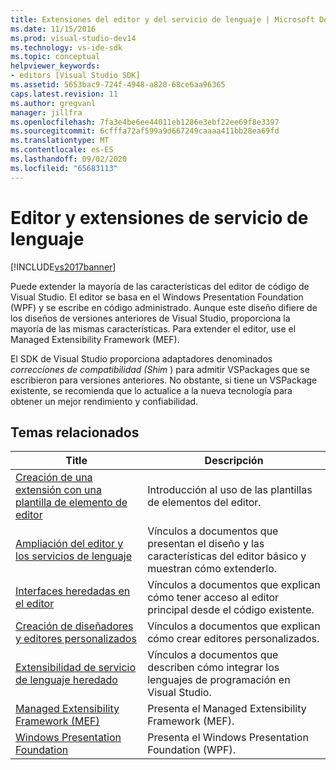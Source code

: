 ```yaml
---
title: Extensiones del editor y del servicio de lenguaje | Microsoft Docs
ms.date: 11/15/2016
ms.prod: visual-studio-dev14
ms.technology: vs-ide-sdk
ms.topic: conceptual
helpviewer_keywords:
- editors [Visual Studio SDK]
ms.assetid: 5653bac9-724f-4948-a820-68ce6aa96365
caps.latest.revision: 11
ms.author: gregvanl
manager: jillfra
ms.openlocfilehash: 7fa3e4be6ee44011eb1286e3ebf22ee69f8e3397
ms.sourcegitcommit: 6cfffa72af599a9d667249caaaa411bb28ea69fd
ms.translationtype: MT
ms.contentlocale: es-ES
ms.lasthandoff: 09/02/2020
ms.locfileid: "65683113"
---
```

# <a name="editor-and-language-service-extensions"></a>Editor y extensiones de servicio de lenguaje
[!INCLUDE[vs2017banner](../includes/vs2017banner.md)]

Puede extender la mayoría de las características del editor de código de Visual Studio. El editor se basa en el Windows Presentation Foundation (WPF) y se escribe en código administrado. Aunque este diseño difiere de los diseños de versiones anteriores de Visual Studio, proporciona la mayoría de las mismas características. Para extender el editor, use el Managed Extensibility Framework (MEF).  
  
 El SDK de Visual Studio proporciona adaptadores denominados *correcciones de compatibilidad (Shim* ) para admitir VSPackages que se escribieron para versiones anteriores. No obstante, si tiene un VSPackage existente, se recomienda que lo actualice a la nueva tecnología para obtener un mejor rendimiento y confiabilidad.  
  
## <a name="related-topics"></a>Temas relacionados  
  
|Title|Descripción|  
|-----------|-----------------|  
|[Creación de una extensión con una plantilla de elemento de editor](../extensibility/creating-an-extension-with-an-editor-item-template.md)|Introducción al uso de las plantillas de elementos del editor.|  
|[Ampliación del editor y los servicios de lenguaje](../extensibility/extending-the-editor-and-language-services.md)|Vínculos a documentos que presentan el diseño y las características del editor básico y muestran cómo extenderlo.|  
|[Interfaces heredadas en el editor](../extensibility/legacy-interfaces-in-the-editor.md)|Vínculos a documentos que explican cómo tener acceso al editor principal desde el código existente.|  
|[Creación de diseñadores y editores personalizados](../extensibility/creating-custom-editors-and-designers.md)|Vínculos a documentos que explican cómo crear editores personalizados.|  
|[Extensibilidad de servicio de lenguaje heredado](../extensibility/internals/legacy-language-service-extensibility.md)|Vínculos a documentos que describen cómo integrar los lenguajes de programación en Visual Studio.|  
|[Managed Extensibility Framework (MEF)](https://msdn.microsoft.com/library/6c61b4ec-c6df-4651-80f1-4854f8b14dde)|Presenta el Managed Extensibility Framework (MEF).|  
|[Windows Presentation Foundation](https://msdn.microsoft.com/library/f667bd15-2134-41e9-b4af-5ced6fafab5d)|Presenta el Windows Presentation Foundation (WPF).|
